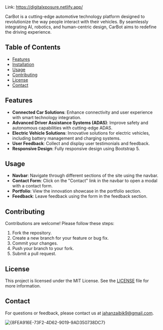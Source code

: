 
Link: https://digitalxposure.netlify.app/

CarBot is a cutting-edge automotive technology platform designed to revolutionize the way people interact with their vehicles. By seamlessly integrating AI, robotics, and human-centric design, CarBot aims to redefine the driving experience.

## Table of Contents

- [Features](#features)
- [Installation](#installation)
- [Usage](#usage)
- [Contributing](#contributing)
- [License](#license)
- [Contact](#contact)

## Features

- **Connected Car Solutions**: Enhance connectivity and user experience with smart technology integration.
- **Advanced Driver Assistance Systems (ADAS)**: Improve safety and autonomous capabilities with cutting-edge ADAS.
- **Electric Vehicle Solutions**: Innovative solutions for electric vehicles, including battery management and charging systems.
- **User Feedback**: Collect and display user testimonials and feedback.
- **Responsive Design**: Fully responsive design using Bootstrap 5.

## Usage

- **Navbar**: Navigate through different sections of the site using the navbar.
- **Contact Form**: Click on the "Contact" link in the navbar to open a modal with a contact form.
- **Portfolio**: View the innovation showcase in the portfolio section.
- **Feedback**: Leave feedback using the form in the feedback section.

## Contributing

Contributions are welcome! Please follow these steps:

1. Fork the repository.
2. Create a new branch for your feature or bug fix.
3. Commit your changes.
4. Push your branch to your fork.
5. Submit a pull request.

## License

This project is licensed under the MIT License. See the [LICENSE](LICENSE) file for more information.

## Contact

For questions or feedback, please contact us at [jahanzaibjk9@gmail.com](mailto:jahanzaibjk9@gmail.com).

![{8FEA916E-73F2-4D62-9019-9AD350738DC7}](https://github.com/user-attachments/assets/30c0f5be-3335-4dc8-955c-f9a8e49dd20c)

